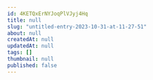 ```yaml
---
id: 4KETQxErNYJoqPlVJyj4Hq
title: null
slug: "untitled-entry-2023-10-31-at-11-27-51"
about: null
createdAt: null
updatedAt: null
tags: []
thumbnail: null
published: false
---
```

